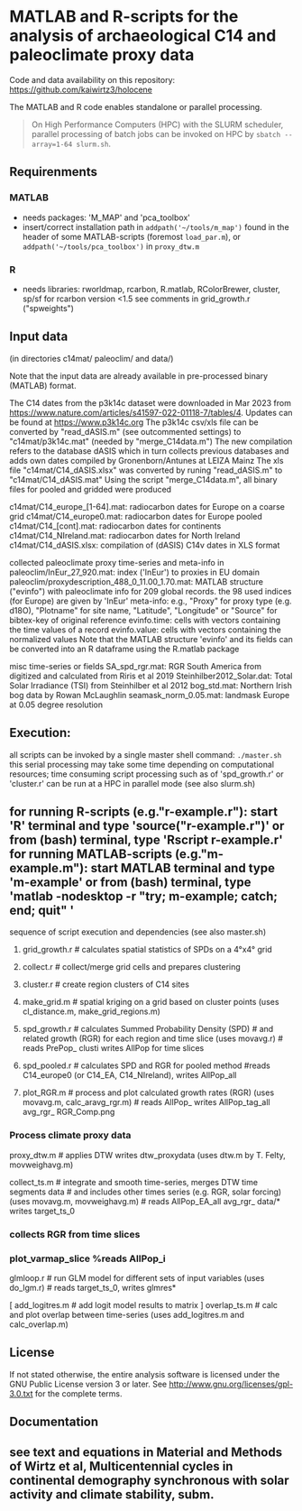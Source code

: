 <!--
# SPDX-FileContributor: Kai Wirtz <kai.wirtz@hereon.de>
# SPDX-License-Identifier: CC0-1.0
# SPDX-FileCopyrightText: 2023-2024 Helmholtz-Zentrum hereon GmbH
-->

# MATLAB and R-scripts for the analysis of archaeological C14 and paleoclimate proxy data

Code and data availability on this repository:  https://github.com/kaiwirtz3/holocene

The MATLAB and R code enables standalone or parallel processing.

> On High Performance Computers (HPC) with the SLURM scheduler, parallel processing of batch jobs can be invoked on HPC by `sbatch --array=1-64 slurm.sh`.

## Requirenments

### MATLAB

 * needs packages: 'M_MAP' and 'pca_toolbox'
 * insert/correct installation path in `addpath('~/tools/m_map')` found in the header of some MATLAB-scripts (foremost `load_par.m`), or `addpath('~/tools/pca_toolbox')` in `proxy_dtw.m`

###  R

 * needs libraries: rworldmap, rcarbon, R.matlab, RColorBrewer, cluster, sp/sf
   for rcarbon version <1.5 see comments in grid_growth.r ("spweights")

## Input data
  (in directories c14mat/ paleoclim/ and data/)

  Note that the input data are already available in pre-processed binary (MATLAB) format.

 The  C14 dates from the p3k14c dataset were downloaded in Mar 2023 from
  https://www.nature.com/articles/s41597-022-01118-7/tables/4.
  Updates can be found at https://www.p3k14c.org
  The p3k14c csv/xls file can be converted by "read_dASIS.m" (see outcommented settings) to
  "c14mat/p3k14c.mat" (needed by "merge_C14data.m")
  The new compilation refers to the database dASIS which in turn collects previous databases
  and adds own dates compiled by Gronenborn/Antunes at LEIZA Mainz
  The xls file "c14mat/C14_dASIS.xlsx" was converted by runing "read_dASIS.m"
  to "c14mat/C14_dASIS.mat"
  Using the script "merge_C14data.m", all binary files for pooled and gridded were produced

   c14mat/C14_europe_[1-64].mat:  radiocarbon dates for Europe on a coarse grid
   c14mat/C14_europe0.mat:        radiocarbon dates for Europe pooled
   c14mat/C14_[cont].mat:         radiocarbon dates for continents
   c14mat/C14_NIreland.mat:       radiocarbon dates for North Ireland
   c14mat/C14_dASIS.xlsx:         compilation of (dASIS) C14v dates in XLS format

  collected paleoclimate proxy time-series and meta-info in
    paleoclim/InEur_27_920.mat:   index ('InEur') to proxies in EU domain
    paleoclim/proxydescription_488_0_11.00_1.70.mat: MATLAB structure ("evinfo") with paleoclimate info
      for 209 global records. the 98 used indices (for Europe) are given by 'InEur'
      meta-info:
       e.g., "Proxy" for proxy type (e.g. d18O), "Plotname" for site name, "Latitude", "Longitude"
        or "Source" for bibtex-key of original reference
      evinfo.time:  cells with vectors containing the time values of a record
      evinfo.value: cells with vectors containing the normalized values
    Note that the MATLAB structure 'evinfo' and its fields can be converted into an R dataframe
     using the R.matlab package

  misc time-series or fields
    SA_spd_rgr.mat: RGR South America from digitized and calculated from Riris et al 2019
    Steinhilber2012_Solar.dat: Total Solar Irradiance (TSI) from Steinhilber et al 2012
    bog_std.mat: Northern Irish bog data by Rowan McLaughlin
    seamask_norm_0.05.mat: landmask Europe at 0.05 degree resolution

## Execution:

all scripts can be invoked by a single master shell command: `./master.sh`
 this serial processing may take some time depending on computational resources;
time consuming script processing such as of 'spd_growth.r' or 'cluster.r' can be run at a HPC in parallel mode (see also slurm.sh)

for running R-scripts (e.g."r-example.r"):  start 'R' terminal and type 'source("r-example.r")'
                                or from (bash) terminal, type  'Rscript r-example.r'
for running MATLAB-scripts (e.g."m-example.m"): start MATLAB terminal and type 'm-example'
                                or from (bash) terminal, type  'matlab -nodesktop -r "try; m-example; catch; end; quit" '
--------------------------------------------------------------------
sequence of script execution and dependencies (see also master.sh)

1. grid_growth.r   # calculates spatial statistics of SPDs on a 4°x4° grid

2. collect.r       # collect/merge grid cells and prepares clustering

3. cluster.r       # create region clusters of C14 sites

4. make_grid.m     # spatial kriging on a grid based on cluster points
  (uses cl_distance.m, make_grid_regions.m)

5. spd_growth.r    # calculates Summed Probability Density (SPD)
                #   and related growth (RGR) for each region and time slice
  (uses movavg.r) # reads PrePop_ clusti writes AllPop for time slices

6. spd_pooled.r    # calculates SPD and RGR for pooled method
                #reads C14_europe0 (or C14_EA, C14_NIreland), writes AllPop_all

7. plot_RGR.m      # process and plot calculated growth rates (RGR)
  (uses movavg.m, calc_aravg_rgr.m)
                # reads AllPop_ writes AllPop_tag_all avg_rgr_  RGR_Comp.png

### Process climate proxy data
proxy_dtw.m     # applies DTW writes dtw_proxydata
  (uses dtw.m by T. Felty, movweighavg.m)

collect_ts.m    # integrate and smooth time-series, merges DTW time segments data
                # and includes other times series (e.g. RGR, solar forcing)
  (uses movavg.m, movweighavg.m) # reads AllPop_EA_all avg_rgr_ data/* writes target_ts_0

### collects RGR from time slices
### plot_varmap_slice %reads AllPop_i

glmloop.r       # run GLM model for different sets of input variables
   (uses do_lgm.r)  # reads target_ts_0, writes glmres*
   
[ add_logitres.m  # add logit model results to matrix ]
overlap_ts.m    # calc and plot overlap between time-series
   (uses add_logitres.m and calc_overlap.m)

## License

If not stated otherwise, the entire analysis software is licensed under
the GNU Public License version 3 or later. See <http://www.gnu.org/licenses/gpl-3.0.txt> for the complete terms.

## Documentation

see text and equations in Material and Methods of Wirtz et al, Multicentennial cycles in continental demography synchronous with solar activity and climate stability, subm.
--------------
